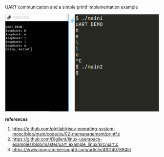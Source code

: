 UART communication and a simple printf implementation example

![screenshot](uart.png)

**references**

1. https://github.com/plctlab/riscv-operating-system-mooc/blob/main/code/os/02-memanagement/printf.c
2. https://github.com/Digilent/linux-userspace-examples/blob/master/uart_example_linux/src/uart.c
3. https://www.programmersought.com/article/41014078945/
